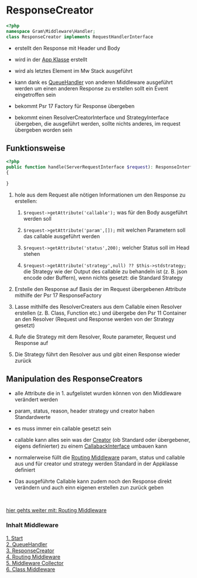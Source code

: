 # ResponseCreator

````php
<?php
namespace Gram\Middleware\Handler;
class ResponseCreator implements RequestHandlerInterface
````

- erstellt den Response mit Header und Body

- wird in der [App Klasse](../App/index.md) erstellt

- wird als letztes Element im Mw Stack ausgeführt

- kann dank es [QueueHandler](queuehandle.md) von anderen Middleware ausgeführt werden um einen anderen Response zu erstellen sollt ein Event eingetroffen sein

- bekommt Psr 17 Factory für Response übergeben

- bekommt einen ResolverCreatorInterface und StrategyInterface übergeben, die ausgeführt werden, sollte nichts anderes, im request übergeben worden sein

## Funktionsweise

````php
<?php
public function handle(ServerRequestInterface $request): ResponseInterface
{
	
}
````

1. hole aus dem Request alle nötigen Informationen um den Response zu erstellen:

	1. ``$request->getAttribute('callable');`` was für den Body ausgeführt werden soll

	1. ``$request->getAttribute('param',[]);`` mit welchen Parametern soll das callable ausgeführt werden

	1. ``$request->getAttribute('status',200);`` welcher Status soll im Head stehen

	1. ``$request->getAttribute('strategy',null) ?? $this->stdstrategy;`` die Strategy wie der Output des callable zu behandeln ist (z. B. json encode oder Buffern), wenn nichts gesetzt: die Standard Strategy

2. Erstelle den Response auf Basis der im Request übergebenen Attribute mithilfe der Psr 17 ResponseFactory

3. Lasse mithilfe des ResolverCreaters aus dem Callable einen Resolver erstellen (z. B. Class, Function etc.) und übergebe den Psr 11 Container an den Resolver (Request und Response werden von der Strategy gesetzt)

4. Rufe die Strategy mit dem Resolver, Route parameter, Request und Response auf 

5. Die Strategy führt den Resolver aus und gibt einen Response wieder zurück

## Manipulation des ResponseCreators

- alle Attribute die in 1. aufgelistet wurden können von den Middleware verändert werden

- param, status, reason, header strategy und creator haben Standardwerte

- es muss immer ein callable gesetzt sein

- callable kann alles sein was der [Creator](../ResolverCreator/index.md) (ob Standard oder übergebener, eigens definierter) zu einem [CallabackInterface](../Resolver/index.md) umbauen kann

- normalerweise füllt die [Routing Middleware](routingmw.md) param, status und callable aus und für creator und strategy werden Standard in der Appklasse definiert

- Das ausgeführte Callable kann zudem noch den Response direkt verändern und auch einn eigenen erstellen zun zurück geben

<br>

[hier gehts weiter mit: Routing Middleware](routingmw.md)

### Inhalt Middleware
[1. Start](index.md) <br>
[2. QueueHandler](queuehandle.md) <br>
[3. ResponseCreator](responsehandle.md) <br>
[4. Routing Middleware](routingmw.md) <br>
[5. Middleware Collector](mwcollector.md) <br>
[6. Class Middleware](classmw.md)